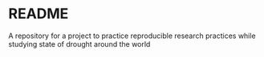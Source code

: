 # README
A repository for a project to practice reproducible research practices while studying state of drought around the world 
